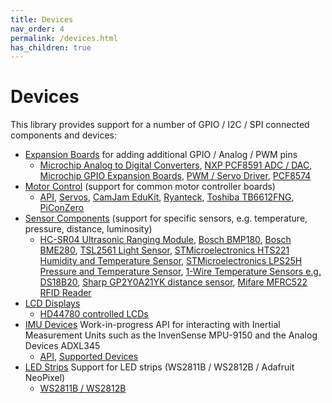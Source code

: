 ```yaml
---
title: Devices
nav_order: 4
permalink: /devices.html
has_children: true
---
```


# Devices

This library provides support for a number of GPIO / I2C / SPI connected components and devices:

* [Expansion Boards](ExpansionBoards.md) for adding additional GPIO / Analog / PWM pins
    * [Microchip Analog to Digital Converters](ExpansionBoards.md#mcp-adc), [NXP PCF8591 ADC / DAC](ExpansionBoards.md#pcf8591), [Microchip GPIO Expansion Boards](ExpansionBoards.md#mcp-gpio-expansion-board), [PWM / Servo Driver](ExpansionBoards.md#pwm-servo-driver), [PCF8574](ExpansionBoards.md#pcf8574)
* [Motor Control](MotorControl.md) (support for common motor controller boards)
    * [API](MotorControl.md#api), [Servos](MotorControl.md#servo), [CamJam EduKit](MotorControl.md#camjamkitdualmotor), [Ryanteck](MotorControl.md#ryanteckdualmotor), [Toshiba TB6612FNG](MotorControl.md#tb6612fngdualmotordriver), [PiConZero](MotorControl.md#piconzero)
* [Sensor Components](SensorComponents.md) (support for specific sensors, e.g. temperature, pressure, distance, luminosity)
    * [HC-SR04 Ultrasonic Ranging Module](SensorComponents.md#hc-sr04), [Bosch BMP180](SensorComponents.md#bosch-bmp180), [Bosch BME280](SensorComponents.md#bosch-bme280), [TSL2561 Light Sensor](SensorComponents.md#tsl2561), [STMicroelectronics HTS221 Humidity and Temperature Sensor](SensorComponents.md#hts221), [STMicroelectronics LPS25H Pressure and Temperature Sensor](SensorComponents.md#lps25h), [1-Wire Temperature Sensors e.g. DS18B20](SensorComponents.md#1-wire-temperature-sensors), [Sharp GP2Y0A21YK distance sensor](SensorComponents.md#gp2y0a21yk), [Mifare MFRC522 RFID Reader](SensorComponents.md#mfrc522)
* [LCD Displays](LCDDisplays.md)
    * [HD44780 controlled LCDs](LCDDisplays.md#hd44780-lcds)
* [IMU Devices](IMUDevices.md) Work-in-progress API for interacting with Inertial Measurement Units such as the InvenSense MPU-9150 and the Analog Devices ADXL345
    * [API](IMUDevices.md#api), [Supported Devices](IMUDevices.md#supported-devices)
* [LED Strips](LEDStrips.md) Support for LED strips (WS2811B / WS2812B / Adafruit NeoPixel)
    * [WS2811B / WS2812B](LEDStrips.md#ws281x)
